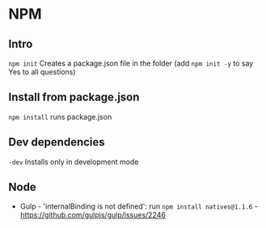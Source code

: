 # NPM

## Intro
`npm init` Creates a package.json file in the folder (add `npm init -y` to say Yes to all questions)

## Install from package.json
`npm install` runs package.json 

## Dev dependencies
`-dev` Installs only in development mode

## Node
* Gulp - 'internalBinding is not defined': run `npm install natives@1.1.6`  - https://github.com/gulpjs/gulp/issues/2246
